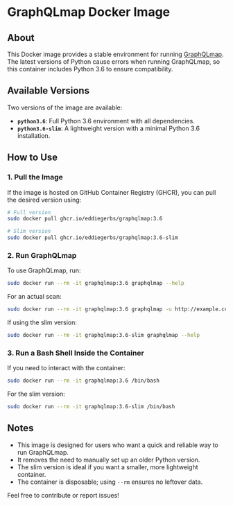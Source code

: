 # GraphQLmap Docker Image

## About
This Docker image provides a stable environment for running [GraphQLmap](https://github.com/swisskyrepo/GraphQLmap). The latest versions of Python cause errors when running GraphQLmap, so this container includes Python 3.6 to ensure compatibility.

## Available Versions
Two versions of the image are available:
- **`python3.6`**: Full Python 3.6 environment with all dependencies.
- **`python3.6-slim`**: A lightweight version with a minimal Python 3.6 installation.

## How to Use

### **1. Pull the Image**
If the image is hosted on GitHub Container Registry (GHCR), you can pull the desired version using:
```sh
# Full version
sudo docker pull ghcr.io/eddiegerbs/graphqlmap:3.6

# Slim version
sudo docker pull ghcr.io/eddiegerbs/graphqlmap:3.6-slim
```

### **2. Run GraphQLmap**
To use GraphQLmap, run:
```sh
sudo docker run --rm -it graphqlmap:3.6 graphqlmap --help
```
For an actual scan:
```sh
sudo docker run --rm -it graphqlmap:3.6 graphqlmap -u http://example.com/graphql
```

If using the slim version:
```sh
sudo docker run --rm -it graphqlmap:3.6-slim graphqlmap --help
```

### **3. Run a Bash Shell Inside the Container**
If you need to interact with the container:
```sh
sudo docker run --rm -it graphqlmap:3.6 /bin/bash
```
For the slim version:
```sh
sudo docker run --rm -it graphqlmap:3.6-slim /bin/bash
```

## Notes
- This image is designed for users who want a quick and reliable way to run GraphQLmap.
- It removes the need to manually set up an older Python version.
- The slim version is ideal if you want a smaller, more lightweight container.
- The container is disposable; using `--rm` ensures no leftover data.

Feel free to contribute or report issues!

